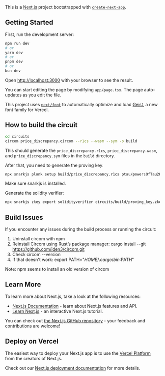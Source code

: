 This is a [Next.js](https://nextjs.org) project bootstrapped with [`create-next-app`](https://nextjs.org/docs/app/api-reference/cli/create-next-app).

## Getting Started

First, run the development server:

```bash
npm run dev
# or
yarn dev
# or
pnpm dev
# or
bun dev
```

Open [http://localhost:3000](http://localhost:3000) with your browser to see the result.

You can start editing the page by modifying `app/page.tsx`. The page auto-updates as you edit the file.

This project uses [`next/font`](https://nextjs.org/docs/app/building-your-application/optimizing/fonts) to automatically optimize and load [Geist](https://vercel.com/font), a new font family for Vercel.

## How to build the circuit

```bash
cd circuits
circom price_discrepancy.circom --r1cs --wasm --sym -o build
```
This should generate the `price_discrepancy.r1cs`, `price_discrepancy.wasm`, and `price_discrepancy.sym` files in the `build` directory.

After that, you need to generate the proving key:
```bash
npx snarkjs plonk setup build/price_discrepancy.r1cs ptau/powersOfTau28_hez_final_08.ptau build/proving_key.zkey
```
Make sure snarkjs is installed.

Generate the solidity verifier:
```bash
npx snarkjs zkey export solidityverifier circuits/build/proving_key.zkey contracts/src/PlonkVerifier.sol
```

## Build Issues

If you encounter any issues during the build process or running the circuit:
1. Uninstall circom with npm
2. Reinstall Circom using Rust’s package manager: cargo install --git https://github.com/iden3/circom.git
3. Check circom --version
4. If that doesn't work: export PATH="$HOME/.cargo/bin:$PATH"
 
Note: npm seems to install an old version of circom
## Learn More

To learn more about Next.js, take a look at the following resources:

- [Next.js Documentation](https://nextjs.org/docs) - learn about Next.js features and API.
- [Learn Next.js](https://nextjs.org/learn) - an interactive Next.js tutorial.

You can check out [the Next.js GitHub repository](https://github.com/vercel/next.js) - your feedback and contributions are welcome!

## Deploy on Vercel

The easiest way to deploy your Next.js app is to use the [Vercel Platform](https://vercel.com/new?utm_medium=default-template&filter=next.js&utm_source=create-next-app&utm_campaign=create-next-app-readme) from the creators of Next.js.

Check out our [Next.js deployment documentation](https://nextjs.org/docs/app/building-your-application/deploying) for more details.
